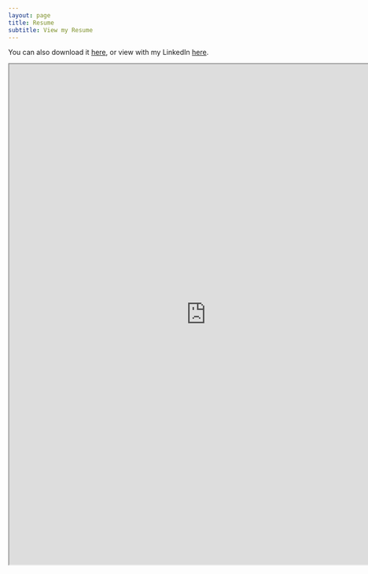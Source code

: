 ```yaml
---
layout: page
title: Resume
subtitle: View my Resume
---
```


You can also download it [here](https://docs.google.com/document/export?format=pdf&id=1jWH-WjMDqtaLlOKEUMRSYGzmsUTclyH0bYbTM3YUd0g&token=AC4w5VgLWmmCTOu1LPRCk0jy91aov44yEw%3A1537154616746&ouid=100645852182252015474&includes_info), or view with my LinkedIn [here](https://linkedin.com/in/aboudaie).

<iframe style="width: 800px; height: 1020px" src="https://docs.google.com/document/d/e/2PACX-1vRttUYydShdwfD5NSgXzW2tZN6xV8NEKCzKFAhtYdmVAobeM6Thv4rHTMv0ZyhJR5GkgrNRgs5LKMg2/pub?embedded=true"></iframe>
